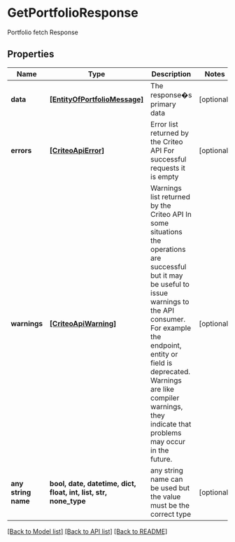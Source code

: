 # GetPortfolioResponse

Portfolio fetch Response

## Properties
Name | Type | Description | Notes
------------ | ------------- | ------------- | -------------
**data** | [**[EntityOfPortfolioMessage]**](EntityOfPortfolioMessage.md) | The response�s primary data | [optional] 
**errors** | [**[CriteoApiError]**](CriteoApiError.md) | Error list returned by the Criteo API  For successful requests it is empty | [optional] 
**warnings** | [**[CriteoApiWarning]**](CriteoApiWarning.md) | Warnings list returned by the Criteo API  In some situations the operations are successful but it may be useful to issue warnings to the API consumer.  For example the endpoint, entity or field is deprecated. Warnings are like compiler warnings, they indicate that problems may occur in the future. | [optional] 
**any string name** | **bool, date, datetime, dict, float, int, list, str, none_type** | any string name can be used but the value must be the correct type | [optional]

[[Back to Model list]](../README.md#documentation-for-models) [[Back to API list]](../README.md#documentation-for-api-endpoints) [[Back to README]](../README.md)


